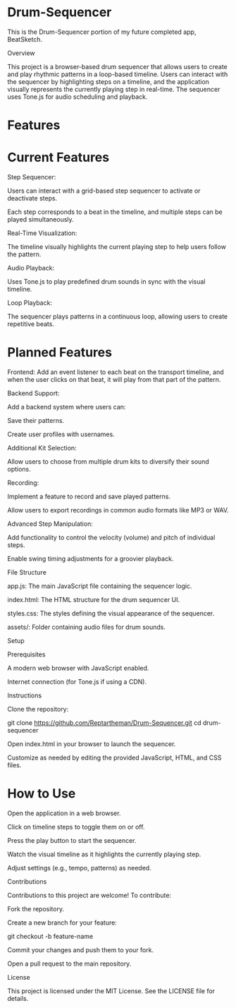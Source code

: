 # Drum-Sequencer
This is the Drum-Sequencer portion of my future completed app, BeatSketch.

Overview

This project is a browser-based drum sequencer that allows users to create and play rhythmic patterns in a loop-based timeline. Users can interact with the sequencer by highlighting steps on a timeline, and the application visually represents the currently playing step in real-time. The sequencer uses Tone.js for audio scheduling and playback.

# Features

# Current Features

Step Sequencer:

Users can interact with a grid-based step sequencer to activate or deactivate steps.

Each step corresponds to a beat in the timeline, and multiple steps can be played simultaneously.

Real-Time Visualization:

The timeline visually highlights the current playing step to help users follow the pattern.

Audio Playback:

Uses Tone.js to play predefined drum sounds in sync with the visual timeline.

Loop Playback:

The sequencer plays patterns in a continuous loop, allowing users to create repetitive beats.

# Planned Features

Frontend: Add an event listener to each beat on the transport timeline, and when the user clicks on that beat, it will play from that part of the pattern.

Backend Support:

Add a backend system where users can:

Save their patterns.

Create user profiles with usernames.

Additional Kit Selection:

Allow users to choose from multiple drum kits to diversify their sound options.

Recording:

Implement a feature to record and save played patterns.

Allow users to export recordings in common audio formats like MP3 or WAV.

Advanced Step Manipulation:

Add functionality to control the velocity (volume) and pitch of individual steps.

Enable swing timing adjustments for a groovier playback.

File Structure

app.js: The main JavaScript file containing the sequencer logic.

index.html: The HTML structure for the drum sequencer UI.

styles.css: The styles defining the visual appearance of the sequencer.

assets/: Folder containing audio files for drum sounds.

Setup

Prerequisites

A modern web browser with JavaScript enabled.

Internet connection (for Tone.js if using a CDN).

Instructions

Clone the repository:

git clone https://github.com/Reptartheman/Drum-Sequencer.git
cd drum-sequencer

Open index.html in your browser to launch the sequencer.

Customize as needed by editing the provided JavaScript, HTML, and CSS files.

# How to Use

Open the application in a web browser.

Click on timeline steps to toggle them on or off.

Press the play button to start the sequencer.

Watch the visual timeline as it highlights the currently playing step.

Adjust settings (e.g., tempo, patterns) as needed.

Contributions

Contributions to this project are welcome! To contribute:

Fork the repository.

Create a new branch for your feature:

git checkout -b feature-name

Commit your changes and push them to your fork.

Open a pull request to the main repository.

License

This project is licensed under the MIT License. See the LICENSE file for details.
